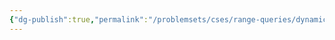 ```yaml
---
{"dg-publish":true,"permalink":"/problemsets/cses/range-queries/dynamic-range-sum-queries/","created":"2023-11-11T17:00:35.003+05:30","updated":"2023-11-11T17:01:56.243+05:30"}
---
```



